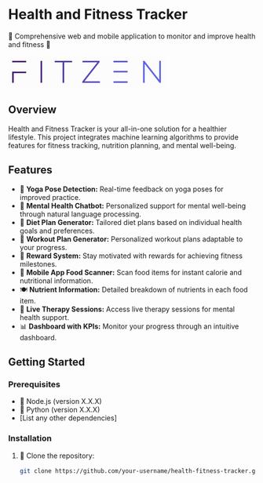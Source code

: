 # Health and Fitness Tracker

🌟 Comprehensive web and mobile application to monitor and improve health and fitness 🌟

![Health and Fitness Tracker Logo](fitzen-logo.jpg)

## Overview

Health and Fitness Tracker is your all-in-one solution for a healthier lifestyle. This project integrates machine learning algorithms to provide features for fitness tracking, nutrition planning, and mental well-being.

## Features

- 🧘 **Yoga Pose Detection:** Real-time feedback on yoga poses for improved practice.
- 🧠 **Mental Health Chatbot:** Personalized support for mental well-being through natural language processing.
- 🍏 **Diet Plan Generator:** Tailored diet plans based on individual health goals and preferences.
- 💪 **Workout Plan Generator:** Personalized workout plans adaptable to your progress.
- 🎉 **Reward System:** Stay motivated with rewards for achieving fitness milestones.
- 📱 **Mobile App Food Scanner:** Scan food items for instant calorie and nutritional information.
- 🍽️ **Nutrient Information:** Detailed breakdown of nutrients in each food item.
- 🌈 **Live Therapy Sessions:** Access live therapy sessions for mental health support.
- 📊 **Dashboard with KPIs:** Monitor your progress through an intuitive dashboard.

## Getting Started

### Prerequisites

- 🚀 Node.js (version X.X.X)
- 🐍 Python (version X.X.X)
- [List any other dependencies]

### Installation

1. 🔄 Clone the repository:
   ```bash
   git clone https://github.com/your-username/health-fitness-tracker.git
